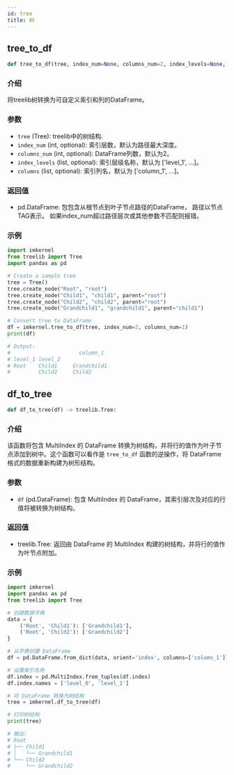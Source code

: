 ```yaml
---
id: tree
title: 树
---
```


## tree_to_df

```python
def tree_to_df(tree, index_num=None, columns_num=2, index_levels=None, columns=None) -> pd.DataFrame:
```

### 介绍

将treelib树转换为可自定义索引和列的DataFrame。

### 参数

- `tree` (Tree): treelib中的树结构.
- `index_num` (int, optional): 索引层数，默认为路径最大深度。
- `columns_num` (int, optional): DataFrame列数，默认为2。
- `index_levels` (list, optional): 索引层级名称，默认为 ['level_1', ...]。
- `columns` (list, optional): 索引列名，默认为 ['column_1', ...]。

### 返回值

- pd.DataFrame: 包包含从根节点到叶子节点路径的DataFrame，
  路径以节点TAG表示。
如果index_num超过路径层次或其他参数不匹配则报错。
### 示例

```python
import imkernel
from treelib import Tree
import pandas as pd

# Create a sample tree
tree = Tree()
tree.create_node("Root", "root")
tree.create_node("Child1", "child1", parent="root")
tree.create_node("Child2", "child2", parent="root")
tree.create_node("Grandchild1", "grandchild1", parent="child1")

# Convert tree to DataFrame
df = imkernel.tree_to_df(tree, index_num=2, columns_num=1)
print(df)

# Output:
#                      column_1
# level_1 level_2             
# Root    Child1     Grandchild1
#         Child2     Child2
```
## df_to_tree

```python
def df_to_tree(df) -> treelib.Tree:
```

### 介绍

该函数将包含 MultiIndex 的 DataFrame 转换为树结构，并将行的值作为叶子节点添加到树中。这个函数可以看作是 `tree_to_df` 函数的逆操作，将 DataFrame 格式的数据重新构建为树形结构。

### 参数

- `df` (pd.DataFrame): 包含 MultiIndex 的 DataFrame，其索引层次及对应的行值将被转换为树结构。

### 返回值

- treelib.Tree: 返回由 DataFrame 的 MultiIndex 构建的树结构，并将行的值作为叶节点附加。

### 示例

```python
import imkernel
import pandas as pd
from treelib import Tree

# 创建数据字典
data = {
    ('Root', 'Child1'): ['Grandchild1'],
    ('Root', 'Child2'): ['Grandchild2']
}

# 从字典创建 DataFrame
df = pd.DataFrame.from_dict(data, orient='index', columns=['column_1'])

# 设置索引名称
df.index = pd.MultiIndex.from_tuples(df.index)
df.index.names = ['level_0', 'level_1']

# 将 DataFrame 转换为树结构
tree = imkernel.df_to_tree(df)

# 打印树结构
print(tree)

# 输出:
# Root
# ├── Child1
# │   └── Grandchild1
# └── Child2
#     └── Grandchild2
```
